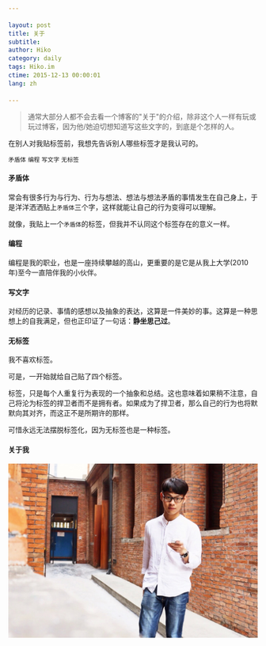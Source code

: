 ```yaml
---

layout: post  
title: 关于  
subtitle:   
author: Hiko  
category: daily
tags: Hiko.im  
ctime: 2015-12-13 00:00:01  
lang: zh  

---
```

  

> 通常大部分人都不会去看一个博客的"关于"的介绍，除非这个人一样有玩或玩过博客，因为他/她迫切想知道写这些文字的，到底是个怎样的人。


在别人对我贴标签前，我想先告诉别人哪些标签才是我认可的。

`矛盾体` `编程` `写文字` `无标签`



#### 矛盾体

常会有很多行为与行为、行为与想法、想法与想法矛盾的事情发生在自己身上，于是洋洋洒洒贴上`矛盾体`三个字，这样就能让自己的行为变得可以理解。

就像，我贴上一个`矛盾体`的标签，但我并不认同这个标签存在的意义一样。

#### 编程

编程是我的职业，也是一座持续攀越的高山，更重要的是它是从我上大学(2010年)至今一直陪伴我的小伙伴。


#### 写文字

对经历的记录、事情的感想以及抽象的表达，这算是一件美妙的事。这算是一种思想上的自我满足，但也正印证了一句话：**静坐思己过**。

#### 无标签

我不喜欢标签。  

可是，一开始就给自己贴了四个标签。  

标签，只是每个人重复行为表现的一个抽象和总结。这也意味着如果稍不注意，自己将沦为标签的捍卫者而不是拥有者。如果成为了捍卫者，那么自己的行为也将默默向其对齐，而这正不是所期许的那样。

可惜永远无法摆脱标签化，因为无标签也是一种标签。

#### 关于我

![Hiko Qiu](/resource/images/hiko.im.jpg)